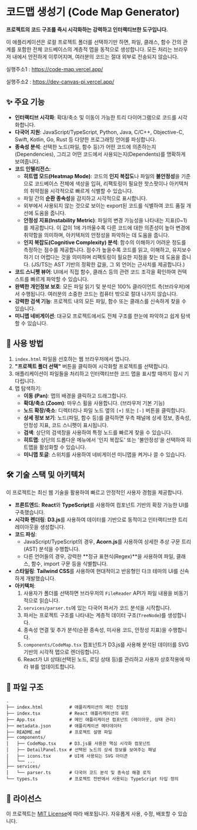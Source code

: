 
# 코드맵 생성기 (Code Map Generator)

**프로젝트의 코드 구조를 즉시 시각화하는 강력하고 인터랙티브한 도구입니다.**

이 애플리케이션은 로컬 프로젝트 폴더를 선택하기만 하면, 파일, 클래스, 함수 간의 관계를 포함한 전체 코드베이스의 계층적 맵을 동적으로 생성합니다. 모든 처리는 브라우저 내에서 안전하게 이루어지며, 여러분의 코드는 절대 외부로 전송되지 않습니다.

실행주소1 : https://code-map.vercel.app/

실행주소2 : https://dev-canvas-pi.vercel.app/

## ✨ 주요 기능

*   **인터랙티브 시각화**: 확대/축소 및 이동이 가능한 트리 다이어그램으로 코드를 시각화합니다.
*   **다국어 지원**: JavaScript/TypeScript, Python, Java, C/C++, Objective-C, Swift, Kotlin, Go, Rust 등 다양한 프로그래밍 언어를 파싱합니다.
*   **종속성 분석**: 선택한 노드(파일, 함수 등)가 어떤 코드에 의존하는지(Dependencies), 그리고 어떤 코드에서 사용되는지(Dependents)를 명확하게 보여줍니다.
*   **코드 인텔리전스**:
    *   **히트맵 모드(Heatmap Mode)**: 코드의 **인지 복잡도**나 파일의 **불안정성**을 기준으로 코드베이스 전체에 색상을 입혀, 리팩토링이 필요한 핫스팟이나 아키텍처의 취약점을 시각적으로 빠르게 식별할 수 있습니다.
    *   파일 간의 **순환 종속성**을 감지하고 시각적으로 표시합니다.
    *   외부에서 사용되지 않는 것으로 보이는 export된 코드를 식별하여 코드 품질 개선에 도움을 줍니다.
    *   **안정성 지표(Instability Metric)**: 파일의 변경 가능성을 나타내는 지표(0~1)를 제공합니다. 이 값이 1에 가까울수록 다른 코드에 대한 의존성이 높아 변경에 취약함을 의미하며, 아키텍처의 안정성을 파악하는 데 도움을 줍니다.
    *   **인지 복잡도(Cognitive Complexity) 분석**: 함수의 이해하기 어려운 정도를 측정하는 점수를 제공합니다. 점수가 높을수록 코드를 읽고, 이해하고, 유지보수하기 더 어렵다는 것을 의미하며 리팩토링이 필요한 지점을 찾는 데 도움을 줍니다. (JS/TS는 AST 기반의 정확한 값을, 그 외 언어는 근사치를 제공합니다.)
*   **코드 스니펫 뷰어**: UI에서 직접 함수, 클래스 등의 관련 코드 조각을 확인하여 컨텍스트를 빠르게 파악할 수 있습니다.
*   **완벽한 개인정보 보호**: 모든 파일 읽기 및 분석은 100% 클라이언트 측(브라우저)에서 수행됩니다. 여러분의 소중한 코드는 컴퓨터 밖으로 절대 나가지 않습니다.
*   **강력한 검색 기능**: 프로젝트 내의 모든 파일, 함수 또는 클래스를 신속하게 찾을 수 있습니다.
*   **미니맵 네비게이션**: 대규모 프로젝트에서도 전체 구조를 한눈에 파악하고 쉽게 탐색할 수 있습니다.

## 🚀 사용 방법

1.  `index.html` 파일을 선호하는 웹 브라우저에서 엽니다.
2.  **"프로젝트 폴더 선택"** 버튼을 클릭하여 시각화할 프로젝트를 선택합니다.
3.  애플리케이션이 파일들을 처리하고 인터랙티브한 코드 맵을 표시할 때까지 잠시 기다립니다.
4.  맵 탐색하기:
    *   **이동 (Pan)**: 맵의 배경을 클릭하고 드래그합니다.
    *   **확대/축소 (Zoom)**: 마우스 휠을 사용합니다. (브라우저 기본 기능)
    *   **노드 확장/축소**: 디렉터리나 파일 노드 옆의 `[+]` 또는 `[-]` 버튼을 클릭합니다.
    *   **상세 정보 보기**: 노드(파일, 함수 등)를 클릭하면 우측 패널에 상세 정보, 종속성, 안정성 지표, 코드 스니펫이 표시됩니다.
    *   **검색**: 상단의 검색창을 사용하여 특정 노드를 빠르게 찾을 수 있습니다.
    *   **히트맵**: 상단의 드롭다운 메뉴에서 '인지 복잡도' 또는 '불안정성'을 선택하여 히트맵을 활성화할 수 있습니다.
    *   **미니맵 토글**: 스위치를 사용하여 네비게이션 미니맵을 켜거나 끌 수 있습니다.

## 🛠️ 기술 스택 및 아키텍처

이 프로젝트는 최신 웹 기술을 활용하여 빠르고 안정적인 사용자 경험을 제공합니다.

*   **프론트엔드**: **React**와 **TypeScript**를 사용하여 컴포넌트 기반의 확장 가능한 UI를 구축했습니다.
*   **시각화 렌더링**: **D3.js**를 사용하여 데이터를 기반으로 동적이고 인터랙티브한 트리 레이아웃을 생성합니다.
*   **코드 파싱**:
    *   JavaScript/TypeScript의 경우, **Acorn.js**를 사용하여 상세한 추상 구문 트리(AST) 분석을 수행합니다.
    *   다른 언어들의 경우, 강력한 **정규 표현식(Regex)**을 사용하여 파일, 클래스, 함수, import 구문 등을 식별합니다.
*   **스타일링**: **Tailwind CSS**를 사용하여 현대적이고 반응형인 다크 테마의 UI를 신속하게 개발했습니다.
*   **아키텍처**:
    1.  사용자가 폴더를 선택하면 브라우저의 `FileReader` API가 파일 내용을 비동기적으로 읽습니다.
    2.  `services/parser.ts`에 있는 다국어 파서가 코드 분석을 시작합니다.
    3.  파서는 프로젝트 구조를 나타내는 계층적 데이터 구조(`TreeNode`)를 생성합니다.
    4.  종속성 연결 및 추가 분석(순환 종속성, 미사용 코드, 안정성 지표)을 수행합니다.
    5.  `components/CodeMap.tsx` 컴포넌트가 D3.js를 사용해 분석된 데이터를 SVG 기반의 시각적 맵으로 렌더링합니다.
    6.  React가 UI 상태(선택된 노드, 로딩 상태 등)를 관리하고 사용자 상호작용에 따라 뷰를 업데이트합니다.

## 📂 파일 구조

```
.
├── index.html          # 애플리케이션의 메인 진입점
├── index.tsx           # React 애플리케이션의 루트
├── App.tsx             # 메인 애플리케이션 컴포넌트 (레이아웃, 상태 관리)
├── metadata.json       # 애플리케이션 메타데이터
├── README.md           # 프로젝트 설명 파일
├── components/
│   ├── CodeMap.tsx     # D3.js를 사용한 핵심 시각화 컴포넌트
│   ├── DetailPanel.tsx # 선택된 노드의 상세 정보를 보여주는 패널
│   ├── icons.tsx       # UI에 사용되는 SVG 아이콘
│   └── ...
├── services/
│   └── parser.ts       # 다국어 코드 분석 및 종속성 해결 로직
└── types.ts            # 프로젝트 전반에서 사용되는 TypeScript 타입 정의
```

## 📄 라이선스

이 프로젝트는 [MIT License](LICENSE)에 따라 배포됩니다. 자유롭게 사용, 수정, 배포할 수 있습니다.